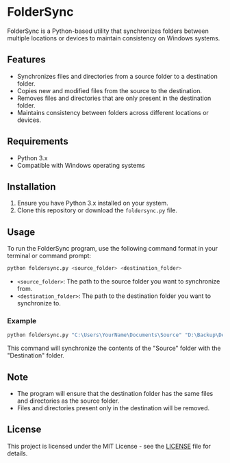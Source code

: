 # FolderSync

FolderSync is a Python-based utility that synchronizes folders between multiple locations or devices to maintain consistency on Windows systems.

## Features

- Synchronizes files and directories from a source folder to a destination folder.
- Copies new and modified files from the source to the destination.
- Removes files and directories that are only present in the destination folder.
- Maintains consistency between folders across different locations or devices.

## Requirements

- Python 3.x
- Compatible with Windows operating systems

## Installation

1. Ensure you have Python 3.x installed on your system.
2. Clone this repository or download the `foldersync.py` file.

## Usage

To run the FolderSync program, use the following command format in your terminal or command prompt:

```bash
python foldersync.py <source_folder> <destination_folder>
```

- `<source_folder>`: The path to the source folder you want to synchronize from.
- `<destination_folder>`: The path to the destination folder you want to synchronize to.

### Example

```bash
python foldersync.py "C:\Users\YourName\Documents\Source" "D:\Backup\Destination"
```

This command will synchronize the contents of the "Source" folder with the "Destination" folder.

## Note

- The program will ensure that the destination folder has the same files and directories as the source folder.
- Files and directories present only in the destination will be removed.

## License

This project is licensed under the MIT License - see the [LICENSE](LICENSE) file for details.